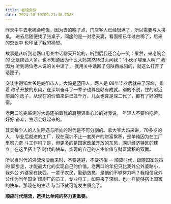 ```yaml
---
title: 老碗会谈
date: 2024-10-19T09:21:36.258Z
---
```


昨天中午去老碗会吃饭，因为去的晚了点，门店客人已经很满了，所以需要与人拼桌。 进去后随便找了张桌子，同座的是一对老夫妻，看面相已年过古稀了，后来的交谈中 也印证了我的猜想。

故事是从听到老两口用关中话聊天开始的，听到后我还会心一笑：果然，来老碗会的 还是陕西人多。也不知道因为什么大妈突然转过头问我：“小伙子哪里人啊?” 我因为 听到两位老人说的关中话了， 就用关中话回了句陕西咸阳的，就这么打开了话匣子。

交谈中得知大爷是咸阳市人，大妈是蓝田人，两人是 88年毕业后就来了深圳，乘着 改革开放的东风，在深圳奋斗了一辈子也算是颇有成就。别的不说，住的附近前海的 房子，从现在的价值来讲已过千万，儿女也算是深二代了，都有了好的归宿。

老两口吃完临走时大妈还拍着我的肩膀语重心长的对我说， 年轻人不要怕吃苦，好好 奋斗，生活会好起来的。

其实每个人的人生际遇与所处的时代是不可分割的。拿大爷大妈来讲，70多岁的人， 毕业后就进的工厂，现在深圳不止一套房产的财富累积，是单纯因为在工厂里努力奋 斗工作吗？是，但更多的是国家改革开放的东风，深圳经济特区的建立，在这里搭上了 时代的快车，实现的自己的人生价值与财富累积的双赢。

所以当时代的洪流滚滚而来时，不要逃避，不要抗拒 -- 顺应时代，跟随国家政策的 脚步走，才能最大化的实现自己的价值。老两口的年纪只比我外公外婆略小，我外公 外婆家在陕西，一辈子农民，勤勤恳恳，是他们不够努力吗？我相信我外公作为当年国企 印刷厂的员工，专业电工，如果来了深圳，也一样能够搭上国家的快车，那现在的生活 与当下就可能发生质变了。

**顺应时代潮流，选择比单纯的努力更重要。**